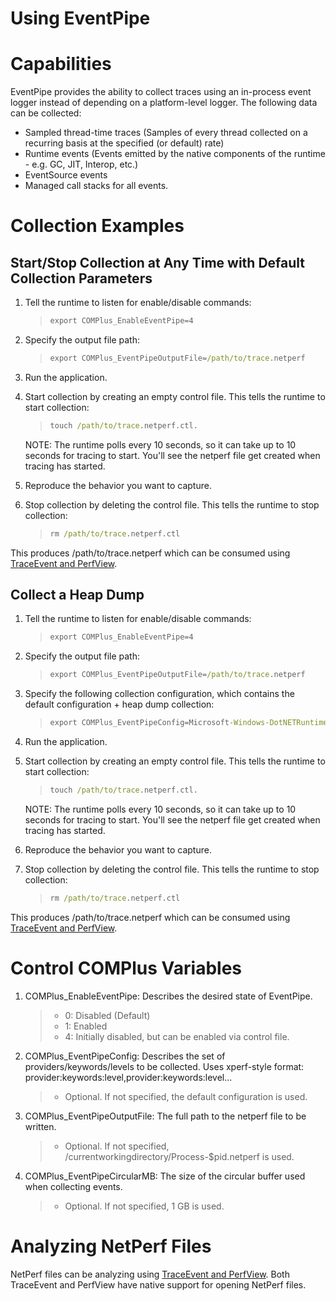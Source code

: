 Using EventPipe
===============

# Capabilities #
EventPipe provides the ability to collect traces using an in-process event logger instead of depending on a platform-level logger.  The following data can be collected:

 - Sampled thread-time traces (Samples of every thread collected on a recurring basis at the specified (or default) rate)
 - Runtime events (Events emitted by the native components of the runtime - e.g. GC, JIT, Interop, etc.)
 - EventSource events
 - Managed call stacks for all events.

# Collection Examples #

## Start/Stop Collection at Any Time with Default Collection Parameters ##

1. Tell the runtime to listen for enable/disable commands:

    > ```cmd
    > export COMPlus_EnableEventPipe=4
    > ```

2. Specify the output file path:

    > ```cmd
    > export COMPlus_EventPipeOutputFile=/path/to/trace.netperf
    > ```

3. Run the application.

4. Start collection by creating an empty control file.  This tells the runtime to start collection:

    > ```cmd
    > touch /path/to/trace.netperf.ctl.
    > ```

    NOTE: The runtime polls every 10 seconds, so it can take up to 10 seconds for tracing to start.  You'll see the netperf file get created when tracing has started.

5. Reproduce the behavior you want to capture.

6. Stop collection by deleting the control file.  This tells the runtime to stop collection:

    > ```cmd
    > rm /path/to/trace.netperf.ctl
    > ```

This produces /path/to/trace.netperf which can be consumed using [TraceEvent and PerfView](http://github.com/microsoft/perfview).

## Collect a Heap Dump ##

1. Tell the runtime to listen for enable/disable commands:

    > ```cmd
    > export COMPlus_EnableEventPipe=4
    > ```

2. Specify the output file path:

    > ```cmd
    > export COMPlus_EventPipeOutputFile=/path/to/trace.netperf
    > ```

3. Specify the following collection configuration, which contains the default configuration + heap dump collection:

    > ```cmd
    > export COMPlus_EventPipeConfig=Microsoft-Windows-DotNETRuntime:0x4C1DFCCBD:5,Microsoft-Windows-DotNETRuntimePrivate:0x4002000B:5,Microsoft-DotNETCore-SampleProfiler:0x0:5
    > ```

4. Run the application.

5. Start collection by creating an empty control file.  This tells the runtime to start collection:

    > ```cmd
    > touch /path/to/trace.netperf.ctl.
    > ```

    NOTE: The runtime polls every 10 seconds, so it can take up to 10 seconds for tracing to start.  You'll see the netperf file get created when tracing has started.

6. Reproduce the behavior you want to capture.

7. Stop collection by deleting the control file.  This tells the runtime to stop collection:

    > ```cmd
    > rm /path/to/trace.netperf.ctl
    > ```

This produces /path/to/trace.netperf which can be consumed using [TraceEvent and PerfView](http://github.com/microsoft/perfview).

# Control COMPlus Variables #

1. COMPlus_EnableEventPipe: Describes the desired state of EventPipe.
    > - 0: Disabled (Default)
    > - 1: Enabled
    > - 4: Initially disabled, but can be enabled via control file.

2. COMPlus_EventPipeConfig: Describes the set of providers/keywords/levels to be collected.  Uses xperf-style format: provider:keywords:level,provider:keywords:level...
    > - Optional.  If not specified, the default configuration is used.

3. COMPlus_EventPipeOutputFile: The full path to the netperf file to be written.
    > - Optional.  If not specified, /currentworkingdirectory/Process-$pid.netperf is used.

4. COMPlus_EventPipeCircularMB: The size of the circular buffer used when collecting events.
    > - Optional.  If not specified, 1 GB is used.

# Analyzing NetPerf Files #
NetPerf files can be analyzing using [TraceEvent and PerfView](http://github.com/microsoft/perfview).  Both TraceEvent and PerfView have native support for opening NetPerf files.

